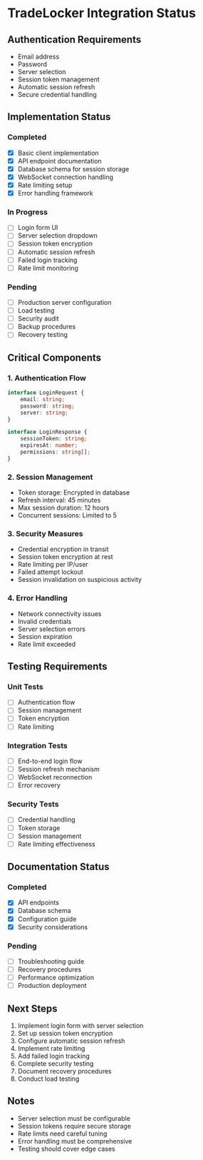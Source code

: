 # TradeLocker Integration Status

## Authentication Requirements
- Email address
- Password
- Server selection
- Session token management
- Automatic session refresh
- Secure credential handling

## Implementation Status

### Completed
- [x] Basic client implementation
- [x] API endpoint documentation
- [x] Database schema for session storage
- [x] WebSocket connection handling
- [x] Rate limiting setup
- [x] Error handling framework

### In Progress
- [ ] Login form UI
- [ ] Server selection dropdown
- [ ] Session token encryption
- [ ] Automatic session refresh
- [ ] Failed login tracking
- [ ] Rate limit monitoring

### Pending
- [ ] Production server configuration
- [ ] Load testing
- [ ] Security audit
- [ ] Backup procedures
- [ ] Recovery testing

## Critical Components

### 1. Authentication Flow
```typescript
interface LoginRequest {
    email: string;
    password: string;
    server: string;
}

interface LoginResponse {
    sessionToken: string;
    expiresAt: number;
    permissions: string[];
}
```

### 2. Session Management
- Token storage: Encrypted in database
- Refresh interval: 45 minutes
- Max session duration: 12 hours
- Concurrent sessions: Limited to 5

### 3. Security Measures
- Credential encryption in transit
- Session token encryption at rest
- Rate limiting per IP/user
- Failed attempt lockout
- Session invalidation on suspicious activity

### 4. Error Handling
- Network connectivity issues
- Invalid credentials
- Server selection errors
- Session expiration
- Rate limit exceeded

## Testing Requirements

### Unit Tests
- [ ] Authentication flow
- [ ] Session management
- [ ] Token encryption
- [ ] Rate limiting

### Integration Tests
- [ ] End-to-end login flow
- [ ] Session refresh mechanism
- [ ] WebSocket reconnection
- [ ] Error recovery

### Security Tests
- [ ] Credential handling
- [ ] Token storage
- [ ] Session management
- [ ] Rate limiting effectiveness

## Documentation Status

### Completed
- [x] API endpoints
- [x] Database schema
- [x] Configuration guide
- [x] Security considerations

### Pending
- [ ] Troubleshooting guide
- [ ] Recovery procedures
- [ ] Performance optimization
- [ ] Production deployment

## Next Steps
1. Implement login form with server selection
2. Set up session token encryption
3. Configure automatic session refresh
4. Implement rate limiting
5. Add failed login tracking
6. Complete security testing
7. Document recovery procedures
8. Conduct load testing

## Notes
- Server selection must be configurable
- Session tokens require secure storage
- Rate limits need careful tuning
- Error handling must be comprehensive
- Testing should cover edge cases 